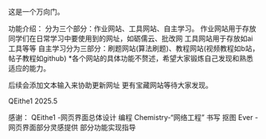 这是一个万向门。

功能介绍：
分为三个部分：作业网站、工具网站、自主学习。
作业网站用于存放同学们在日常学习中要使用到的网址，如砺儒云、批改网
工具网站用于存放如ai工具等等
自主学习分为三部分：刷题网站(算法刷题)、教程网站(视频教程如b站，帖子教程如github)
*各个网站的具体功能不赘述，希望大家锻炼自己发现和熟悉适应的能力。

后续会添加文本输入来协助更新网址
更有宝藏网站等待大家发现。

QEithe1
2025.5

感谢：
QEithe1  -网页界面总体设计 编程 
Chemistry-“网络工程” 书写 抠图
Ever     -网页界面部分灵感提供 部分功能实现指导
